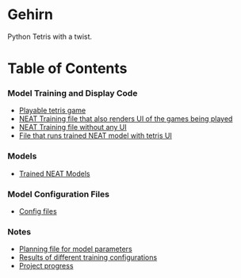 # Gehirn

Python Tetris with a twist.

# Table of Contents
<!-- toc -->
### Model Training and Display Code [](https://github.com/NoahFrahm/Gehirn/tree/master/ml/ml_model_games)
  - [Playable tetris game](https://github.com/NoahFrahm/Gehirn/blob/master/ml/ml_model_games/tetris_noah.py)
  - [NEAT Training file that also renders UI of the games being played](https://github.com/NoahFrahm/Gehirn/blob/master/ml/ml_model_games/displayed_NEAT_ml.py)
  - [NEAT Training file without any UI](https://github.com/NoahFrahm/Gehirn/blob/master/ml/ml_model_games/tetris_NEAT_hookup.py)
  - [File that runs trained NEAT model with tetris UI](https://github.com/NoahFrahm/Gehirn/blob/master/ml/ml_model_games/display_trained_model.py)
 
### Models
  - [Trained NEAT Models](https://github.com/NoahFrahm/Gehirn/tree/master/models/NEAT%20models)

### Model Configuration Files
  - [Config files](https://github.com/NoahFrahm/Gehirn/tree/master/ml/config_files)
  
### Notes
  - [Planning file for model parameters](https://github.com/NoahFrahm/Gehirn/blob/master/Notes/NEAT_model_notes.txt)
  - [Results of different training configurations](https://github.com/NoahFrahm/Gehirn/blob/master/Notes/NEAT_training_config_results.txt)
  - [Project progress](https://github.com/NoahFrahm/Gehirn/blob/master/Notes/project_progress.txt)
